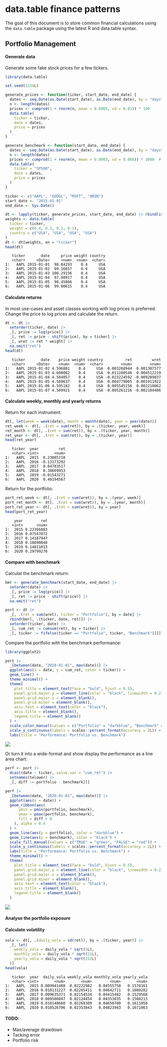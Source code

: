 # data.table finance patterns

The goal of this document is to store common financial calculations
using the `data.table` package using the latest R and data.table syntax.

## Portfolio Management

#### Generate data

Generate some fake stock prices for a few tickers.

``` r
library(data.table)

set.seed(1234L)

generate_prices <- function(ticker, start_date, end_date) {
  dates <- seq.Date(as.Date(start_date), as.Date(end_date), by = "days")
  n <- length(dates)
  prices <- cumprod(1 + rnorm(n, mean = 0.0005, sd = 0.01)) * 100
  data.table(
    ticker = ticker,
    date = dates,
    price = prices
  )
}

generate_benchmark <- function(start_date, end_date) {
  dates <- seq.Date(as.Date(start_date), as.Date(end_date), by = "days")
  n <- length(dates)
  prices <- cumprod(1 + rnorm(n, mean = 0.0003, sd = 0.008)) * 3000  # Base price around 3000
  data.table(
    ticker = "SP500",
    date = dates,
    price = prices
  )
}

ticker <- c("AAPL", "GOOGL", "MSFT", "AMZN")
start_date <- "2015-01-01"
end_date <- Sys.Date()

dt <- lapply(ticker, generate_prices, start_date, end_date) |> rbindlist()
weights <- data.table(
  ticker = ticker,
  weight = c(0.4, 0.3, 0.2, 0.1),
  country = c("USA", "USA", "USA", "USA")
)
dt <- dt[weights, on = "ticker"]
head(dt)
```

       ticker       date     price weight country
       <char>     <Date>     <num>  <num>  <char>
    1:   AAPL 2015-01-01  98.84293    0.4     USA
    2:   AAPL 2015-01-02  99.16657    0.4     USA
    3:   AAPL 2015-01-03 100.29156    0.4     USA
    4:   AAPL 2015-01-04  97.98917    0.4     USA
    5:   AAPL 2015-01-05  98.45866    0.4     USA
    6:   AAPL 2015-01-06  99.00615    0.4     USA

#### Calculate returns

In most use-cases and asset classes working with log prices is
preferred. Change the price to log prices and calculate the return.

``` r
dt <- dt |>
  setorder(ticker, date) |>
  _[, price := log(price)] |>
  _[, ret := price - shift(price), by = ticker] |>
  _[, wret := ret * weight] |>
  na.omit("ret")
head(dt)
```

       ticker       date    price weight country          ret         wret
       <char>     <Date>    <num>  <num>  <char>        <num>        <num>
    1:   AAPL 2015-01-02 4.596801    0.4     USA  0.003268944  0.001307577
    2:   AAPL 2015-01-03 4.608082    0.4     USA  0.011280546  0.004512219
    3:   AAPL 2015-01-04 4.584857    0.4     USA -0.023224592 -0.009289837
    4:   AAPL 2015-01-05 4.589637    0.4     USA  0.004779805  0.001911922
    5:   AAPL 2015-01-06 4.595182    0.4     USA  0.005545156  0.002218062
    6:   AAPL 2015-01-07 4.589921    0.4     USA -0.005261216 -0.002104486

#### Calculate weekly, monthly and yearly returns

Return for each instrument:

``` r
dt[, let(week = week(date), month = month(date), year = year(date))]
ret_week <- dt[, .(ret = sum(ret)), by = .(ticker, year, week)]
ret_month <- dt[, .(ret = sum(ret)), by = .(ticker, year, month)]
ret_year <- dt[, .(ret = sum(ret)), by = .(ticker, year)]
head(ret_year)
```

       ticker  year         ret
       <char> <int>       <num>
    1:   AAPL  2015  0.23085710
    2:   AAPL  2016 -0.13173292
    3:   AAPL  2017  0.04703517
    4:   AAPL  2018  0.38669953
    5:   AAPL  2019 -0.01543271
    6:   AAPL  2020  0.40194567

Return for the portfolio:

``` r
port_ret_week <- dt[, .(ret = sum(wret)), by = .(year, week)]
port_ret_month <- dt[, .(ret = sum(wret)), by = .(year, month)]
port_ret_year <- dt[, .(ret = sum(wret)), by = year]
head(port_ret_year)
```

        year        ret
       <int>      <num>
    1:  2015 0.22366883
    2:  2016 0.07547072
    3:  2017 0.14187947
    4:  2018 0.18890048
    5:  2019 0.14811013
    6:  2020 0.29799270

#### Compare with benchmark

Calculat the benchmark return:

``` r
bmr <- generate_benchmark(start_date, end_date) |>
  setorder(date) |>
  _[, price := log(price)] |>
  _[, ret := price - shift(price)] |>
  na.omit("ret")

port <- dt |>
  _[, .(ret = sum(wret), ticker = "Portfolio"), by = date] |>
  rbind(bmr[, .(ticker, date, ret)]) |>
  setorder(ticker, date) |>
  _[, cum_ret := cumsum(ret), by = ticker] |>
  _[, ticker := fifelse(ticker == "Portfolio", ticker, "Benchmark")][]
```

Compare the portfolio with the benchmark performance:

``` r
library(ggplot2)

port |>
  _[between(date, "2020-01-01", max(date))] |>
  ggplot(aes(x = date, y = cum_ret, color = ticker)) +
  geom_line() +
  theme_minimal() +
  theme(
    plot.title = element_text(face = "bold", hjust = 0.5),
    panel.grid.major.y = element_line(color = "black", linewidth = 0.2),
    panel.grid.major.x = element_blank(),
    panel.grid.minor = element_blank(),
    axis.text = element_text(color = "black"),
    axis.title = element_blank(),
    legend.title = element_blank()
  ) +
  scale_color_manual(values = c("Portfolio" = "darkblue", "Benchmark" = "black")) +
  scale_y_continuous(labels = scales::percent_format(accuracy = 2L)) +
  labs(title = "Performance: Portfolio vs. Benchmark")
```

![](README_files/figure-commonmark/unnamed-chunk-6-1.png)

Or turn it into a wide-format and show display the performance as a line
area chart:

``` r
perf <- port |>
  dcast(date ~ ticker, value.var = "cum_ret") |>
  setnames(tolower) |>
  _[, diff := portfolio - benchmark][]

perf |>
  _[between(date, "2020-01-01", max(date))] |>
  ggplot(aes(x = date)) +
  geom_ribbon(aes(
      ymin = pmin(portfolio, benchmark),
      ymax = pmax(portfolio, benchmark),
      fill = diff > 0
    ), alpha = 0.4
  ) +
  geom_line(aes(y = portfolio), color = "darkblue") +
  geom_line(aes(y = benchmark), color = "black") +
  scale_fill_manual(values = c("TRUE" = "green", "FALSE" = "red")) +
  scale_y_continuous(labels = scales::percent_format(accuracy = 2L)) +
  labs(title = "Performance: Portfolio vs. Benchmark") +
  theme_minimal() +
  theme(
    plot.title = element_text(face = "bold", hjust = 0.5),
    panel.grid.major.y = element_line(color = "black", linewidth = 0.2),
    panel.grid.major.x = element_blank(),
    panel.grid.minor = element_blank(),
    axis.text = element_text(color = "black"),
    axis.title = element_blank(),
    legend.title = element_blank()
  )
```

![](README_files/figure-commonmark/unnamed-chunk-7-1.png)

#### Analyse the portfolio exposure

#### Calculate volatility

``` r
vola <- dt[, .(daily_vola = sd(ret)), by = .(ticker, year)] |>
  _[, let(
    weekly_vola = daily_vola * sqrt(5L),
    monthly_vola = daily_vola * sqrt(21L),
    yearly_vola = daily_vola * sqrt(252L)
  )]
head(vola)
```

       ticker  year  daily_vola weekly_vola monthly_vola yearly_vola
       <char> <int>       <num>       <num>        <num>       <num>
    1:   AAPL  2015 0.009941480  0.02222982   0.04555758   0.1578161
    2:   AAPL  2016 0.010131227  0.02265411   0.04642711   0.1608282
    3:   AAPL  2017 0.009635371  0.02154534   0.04415482   0.1529568
    4:   AAPL  2018 0.009500847  0.02124454   0.04353835   0.1508213
    5:   AAPL  2019 0.010148660  0.02269309   0.04650700   0.1611050
    6:   AAPL  2020 0.010526706  0.02353843   0.04823943   0.1671063

#### TODO:

- Max/average drawdown
- Tacking error
- Portfolio risk
